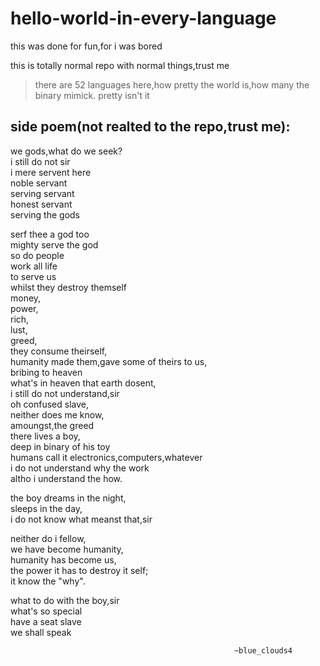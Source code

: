 # hello-world-in-every-language
this was done for fun,for i was bored

this is totally normal repo with normal things,trust me
> there are 52 languages here,how pretty the world is,how many the binary mimick. pretty isn't it

## side poem(not realted to the repo,trust me):

we gods,what do we seek?
<br>
i still do not sir
<br>
i mere servent here
<br>
noble servant
<br>
serving servant
<br>
honest servant
<br>
serving the gods


serf thee a god too
<br>
mighty serve the god
<br>
so do people
<br>
work all life
<br>
to serve us
<br>
whilst they destroy themself
<br>
money,
<br>
power,
<br>
rich,
<br>
lust,
<br>
greed,
<br>
they consume theirself,
<br>
humanity made them,gave some of theirs to us,
<br>
bribing to heaven
<br>
what's in heaven that earth dosent,
<br>
i still do not understand,sir
<br>
oh confused slave,
<br>
neither does me know,
<br>
amoungst,the greed
<br>
there lives a boy,
<br>
deep in binary of his toy
<br>
humans call it electronics,computers,whatever
<br>
i do not understand why the work 
<br>
altho i understand the how.


the boy dreams in the night,
<br>
sleeps in the day,
<br>
i do not know what meanst that,sir


neither do i fellow,
<br>
we have become humanity,
<br>
humanity has become us,
<br>
the power it has to destroy it self;
<br>
it know the "why".


what to do with the boy,sir
<br>
what's so special
<br>
have a seat slave
<br>
we shall speak


                                                      ~blue_clouds4
